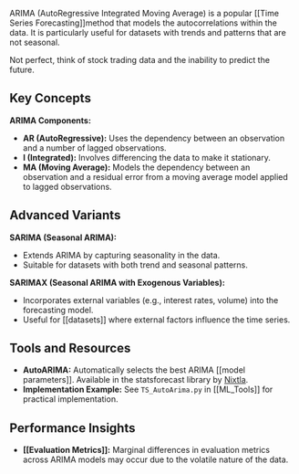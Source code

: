 ARIMA (AutoRegressive Integrated Moving Average) is a popular [[Time Series Forecasting]]method that models the autocorrelations within the data. It is particularly useful for datasets with trends and patterns that are not seasonal.

Not perfect, think of stock trading data and the inability to predict the future.

## Key Concepts

**ARIMA Components:**
  - **AR (AutoRegressive):** Uses the dependency between an observation and a number of lagged observations.
  - **I (Integrated):** Involves differencing the data to make it stationary.
  - **MA (Moving Average):** Models the dependency between an observation and a residual error from a moving average model applied to lagged observations.

## Advanced Variants

 **SARIMA (Seasonal ARIMA):**
   - Extends ARIMA by capturing seasonality in the data.
   - Suitable for datasets with both trend and seasonal patterns.

**SARIMAX (Seasonal ARIMA with Exogenous Variables):**
   - Incorporates external variables (e.g., interest rates, volume) into the forecasting model.
   - Useful for [[datasets]] where external factors influence the time series.

## Tools and Resources

- **AutoARIMA:** Automatically selects the best ARIMA [[model parameters]]. Available in the statsforecast library by [Nixtla](https://www.linkedin.com/company/nixtlainc/).
- **Implementation Example:** See `TS_AutoArima.py` in [[ML_Tools]] for practical implementation.

## Performance Insights

- **[[Evaluation Metrics]]:** Marginal differences in evaluation metrics across ARIMA models may occur due to the volatile nature of the data.
